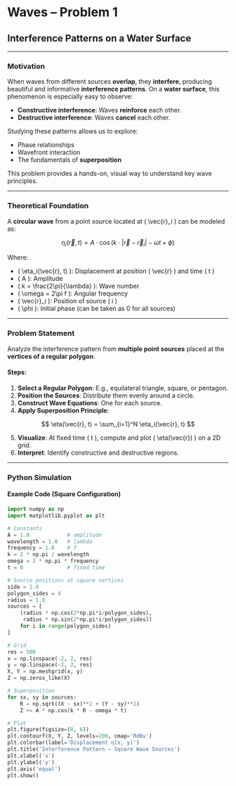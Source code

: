 # Waves – Problem 1

## Interference Patterns on a Water Surface

---

###  Motivation

When waves from different sources **overlap**, they **interfere**, producing beautiful and informative **interference patterns**. On a **water surface**, this phenomenon is especially easy to observe:

- **Constructive interference**: Waves **reinforce** each other.
- **Destructive interference**: Waves **cancel** each other.

Studying these patterns allows us to explore:

- Phase relationships  
- Wavefront interaction  
- The fundamentals of **superposition**

This problem provides a hands-on, visual way to understand key wave principles.

---

###  Theoretical Foundation

A **circular wave** from a point source located at \( \vec{r}_i \) can be modeled as:

$$
\eta_i(\vec{r}, t) = A \cdot \cos(k \cdot |\vec{r} - \vec{r}_i| - \omega t + \phi)
$$

Where:

- \( \eta_i(\vec{r}, t) \): Displacement at position \( \vec{r} \) and time \( t \)  
- \( A \): Amplitude  
- \( k = \frac{2\pi}{\lambda} \): Wave number  
- \( \omega = 2\pi f \): Angular frequency  
- \( \vec{r}_i \): Position of source \( i \)  
- \( \phi \): Initial phase (can be taken as 0 for all sources)

---

###  Problem Statement

Analyze the interference pattern from **multiple point sources** placed at the **vertices of a regular polygon**.

#### Steps:

1. **Select a Regular Polygon**: E.g., equilateral triangle, square, or pentagon.  
2. **Position the Sources**: Distribute them evenly around a circle.  
3. **Construct Wave Equations**: One for each source.  
4. **Apply Superposition Principle**:

$$
\eta(\vec{r}, t) = \sum_{i=1}^N \eta_i(\vec{r}, t)
$$

5. **Visualize**: At fixed time \( t \), compute and plot \( \eta(\vec{r}) \) on a 2D grid.  
6. **Interpret**: Identify constructive and destructive regions.

---

###  Python Simulation

#### Example Code (Square Configuration)
```python
import numpy as np
import matplotlib.pyplot as plt

# Constants
A = 1.0            # amplitude
wavelength = 1.0   # lambda
frequency = 1.0    # f
k = 2 * np.pi / wavelength
omega = 2 * np.pi * frequency
t = 0              # fixed time

# Source positions at square vertices
side = 2.0
polygon_sides = 4
radius = 1.0
sources = [
    (radius * np.cos(2*np.pi*i/polygon_sides),
     radius * np.sin(2*np.pi*i/polygon_sides))
    for i in range(polygon_sides)
]

# Grid
res = 500
x = np.linspace(-2, 2, res)
y = np.linspace(-2, 2, res)
X, Y = np.meshgrid(x, y)
Z = np.zeros_like(X)

# Superposition
for sx, sy in sources:
    R = np.sqrt((X - sx)**2 + (Y - sy)**2)
    Z += A * np.cos(k * R - omega * t)

# Plot
plt.figure(figsize=(8, 6))
plt.contourf(X, Y, Z, levels=200, cmap='RdBu')
plt.colorbar(label='Displacement η(x, y)')
plt.title('Interference Pattern – Square Wave Sources')
plt.xlabel('x')
plt.ylabel('y')
plt.axis('equal')
plt.show()